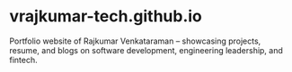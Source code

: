 # vrajkumar-tech.github.io
Portfolio website of Rajkumar Venkataraman – showcasing projects, resume, and blogs on software development, engineering leadership, and fintech.
